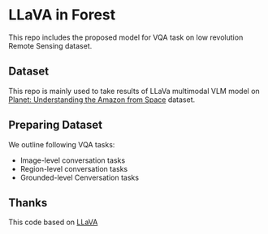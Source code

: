 # LLaVA in Forest
This repo includes the proposed model for VQA task on low revolution Remote Sensing dataset. 

## Dataset 
This repo is mainly used to take results of LLaVa multimodal VLM model on [Planet: Understanding the Amazon from Space](https://www.kaggle.com/competitions/planet-understanding-the-amazon-from-space/data) dataset.

## Preparing Dataset
We outline following VQA tasks:
- Image-level conversation tasks
- Region-level conversation tasks
- Grounded-level Cenversation tasks




## Thanks
This code based on [LLaVA](https://github.com/haotian-liu/LLaVA/tree/main)
